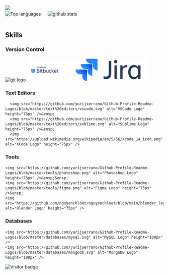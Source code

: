 <div>
  <a href="https://profile.codersrank.io/user/nguyenchloet" target="_blank">
  <img src="https://cr-skills-chart-widget.azurewebsites.net/api/api?username=nguyenchloet&skills=HTML,CSS,Java,Javascript,CPP,Python&show-other-skills=true&branding=false&labels=4" height="400"/>
 
  </a>
</div>
<div> 
  <img src="https://github-readme-stats.vercel.app/api/top-langs?username=nguyenchloet&show_icons=true&locale=en&langs_count=8&layout=compact" alt="Top languages" height="180px" />
  &ensp;&ensp;
  <img src="https://github-readme-stats.vercel.app/api?username=nguyenchloet&show_icons=true&theme=light&hide=issues" alt="github stats" width="500px" />
</div>
<br>

## Skills


### Version Control
  <div>
    <img src="https://github.com/yurijserrano/Github-Profile-Readme-Logos/blob/master/others/git.svg" alt="git logo" height="75px" />
    <img src="https://github.com/nguyenchloet/nguyenchloet/blob/main/Bitbucket-Logo.wine.svg" alt="Bitbucket logo" height="75px" />
    <img src="https://github.com/nguyenchloet/nguyenchloet/blob/main/jira-atlassian-confluence-agile-software-development.png" alt="Jira logo" height="75px" />
  </div>



### Text Editors
      <img src="https://github.com/yurijserrano/Github-Profile-Readme-Logos/blob/master/text%20editors/vscode.svg" alt="VSCode Logo" height="75px" />&ensp;
      <img src="https://github.com/yurijserrano/Github-Profile-Readme-Logos/blob/master/text%20editors/sublime.svg" alt="Sublime Logo" height="75px" />&ensp;
      <img src="https://upload.wikimedia.org/wikipedia/en/5/56/Xcode_14_icon.png" alt="XCode Logo" height="75px" />

### Tools
    <img src="https://github.com/yurijserrano/Github-Profile-Readme-Logos/blob/master/tools/photoshop.png" alt="Photoshop Logo" height="75px" />&ensp;&ensp;
    <img src="https://github.com/yurijserrano/Github-Profile-Readme-Logos/blob/master/tools/figma.png" alt="Figma Logo" height="75px" />&ensp;
    <img src="https://github.com/nguyenchloet/nguyenchloet/blob/main/blender_logo.png" alt="Blender Logo" height="75px" />

### Databases
    <img src="https://github.com/yurijserrano/Github-Profile-Readme-Logos/blob/master/databases/mysql.svg" alt="MySQL Logo" height="100px" />
    <img src="https://github.com/yurijserrano/Github-Profile-Readme-Logos/blob/master/databases/mongodb.svg" alt="MongoDB Logo" height="100px" />



<!--
### Operating Systems

-Mac OSX
Windows
Unix/Linux
Raspberry pi
-->
![Visitor badge](https://visitor-badge.laobi.icu/badge?page_id=nguyenchloet.nguyenchloet)

